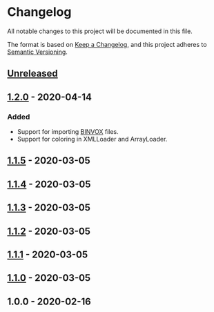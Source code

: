 # Changelog
All notable changes to this project will be documented in this file.

The format is based on [Keep a Changelog](https://keepachangelog.com/en/1.0.0/),
and this project adheres to [Semantic Versioning](https://semver.org).

## [Unreleased]

## [1.2.0] - 2020-04-14
### Added
- Support for importing [BINVOX](https://www.patrickmin.com/binvox/binvox.html) files.
- Support for coloring in XMLLoader and ArrayLoader.

## [1.1.5] - 2020-03-05

## [1.1.4] - 2020-03-05

## [1.1.3] - 2020-03-05

## [1.1.2] - 2020-03-05

## [1.1.1] - 2020-03-05

## [1.1.0] - 2020-03-05

## 1.0.0 - 2020-02-16

[Unreleased]: https://github.com/andstor/copycat-action/compare/v1.2.0...HEAD
[1.2.0]: https://github.com/andstor/three-voxel-loader/compare/v1.1.0...v1.2.0
[1.1.5]: https://github.com/andstor/three-voxel-loader/compare/v1.1.0...v1.1.5
[1.1.4]: https://github.com/andstor/three-voxel-loader/compare/v1.1.0...v1.1.4
[1.1.3]: https://github.com/andstor/three-voxel-loader/compare/v1.1.0...v1.1.3
[1.1.2]: https://github.com/andstor/three-voxel-loader/compare/v1.1.1...v1.1.2
[1.1.1]: https://github.com/andstor/three-voxel-loader/compare/v1.1.0...v1.1.1
[1.1.0]: https://github.com/andstor/three-voxel-loader/compare/v1.0.0...v1.1.0
